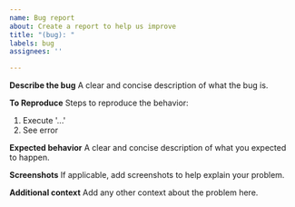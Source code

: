 ```yaml
---
name: Bug report
about: Create a report to help us improve
title: "(bug): "
labels: bug
assignees: ''

---
```


**Describe the bug**
A clear and concise description of what the bug is.

**To Reproduce**
Steps to reproduce the behavior:
1. Execute '...'
4. See error

**Expected behavior**
A clear and concise description of what you expected to happen.

**Screenshots**
If applicable, add screenshots to help explain your problem.

**Additional context**
Add any other context about the problem here.
